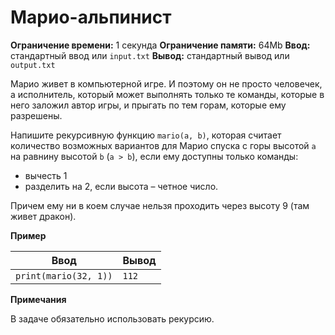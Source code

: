# Марио-альпинист

**Ограничение времени:** 1 секунда
**Ограничение памяти:** 64Mb
**Ввод:** стандартный ввод или `input.txt`
**Вывод:** стандартный вывод или `output.txt`

Марио живет в компьютерной игре. И поэтому он не просто человечек, а исполнитель, который может выполнять только те команды, которые в него заложил автор игры, и прыгать по тем горам, которые ему разрешены.

Напишите рекурсивную функцию `mario(a, b)`, которая считает количество возможных вариантов для Марио спуска с горы высотой `a` на равнину высотой `b` (`a > b`), если ему доступны только команды:

*   вычесть 1
*   разделить на 2, если высота – четное число.

Причем ему ни в коем случае нельзя проходить через высоту 9 (там живет дракон).

**Пример**

| Ввод             | Вывод |
| ---------------- | ----- |
| `print(mario(32, 1))` | `112` |

**Примечания**

В задаче обязательно использовать рекурсию.